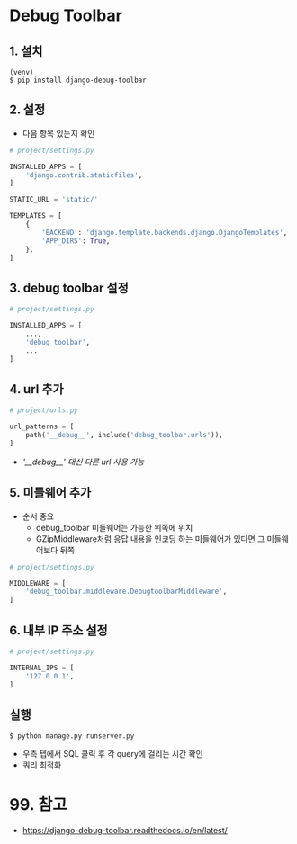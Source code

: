 # Debug Toolbar
## 1. 설치
```console
(venv)
$ pip install django-debug-toolbar
```

## 2. 설정
* 다음 항목 있는지 확인
```python
# project/settings.py

INSTALLED_APPS = [
    'django.contrib.staticfiles',
]

STATIC_URL = 'static/'

TEMPLATES = [
    {
        'BACKEND': 'django.template.backends.django.DjangoTemplates',
        'APP_DIRS': True,
    },
]
```

## 3. debug toolbar 설정
```python
# project/settings.py

INSTALLED_APPS = [
    ...,
    'debug_toolbar',
    ...
]
```

## 4. url 추가
```python
# project/urls.py

url_patterns = [
    path('__debug__', include('debug_toolbar.urls')),
]
```
* *'_\_debug__' 대신 다른 url 사용 가능*

## 5. 미들웨어 추가
* 순서 중요
  * debug_toolbar 미들웨어는 가능한 위쪽에 위치
  * GZipMiddleware처럼 응답 내용을 인코딩 하는 미들웨어가 있다면 그 미들웨어보다 뒤쪽
```python
# project/settings.py

MIDDLEWARE = [
    'debug_toolbar.middleware.DebugtoolbarMiddleware',
]
```

## 6. 내부 IP 주소 설정
```python
# project/settings.py

INTERNAL_IPS = [
    '127.0.0.1',
]
```

## 실행
```console
$ python manage.py runserver.py
```

* 우측 텝에서 SQL 클릭 후 각 query에 걸리는 시간 확인
* 쿼리 최적화

# 99. 참고
* https://django-debug-toolbar.readthedocs.io/en/latest/